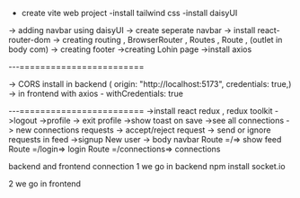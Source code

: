 - create vite web project
  -install tailwind css
  -install daisyUI

-> adding navbar using daisyUI
-> create seperate navbar
-> install react-router-dom
-> creating routing , BrowserRouter , Routes , Route , (outlet in body com)
-> creating footer
->creating Lohin page
->install axios

---========================

-> CORS install in backend (
origin: "http://localhost:5173",
credentials: true,)
-> in frontend with axios - withCredentials: true

---========================
->install react redux , redux toolkit
->logout
->profile
-> exit profile
->show toast on save
->see all connections
-> new connections requests
-> accept/reject request
-> send or ignore requests in feed
->signup New user
->
body
navbar
Route =/=> show feed
Route =/login=> login
Route =/connections=> connections

<!-- REAL TIME CHAT WEBSOCKET SOCKET.IO  -->

backend and frontend connection
1 we go in backend
npm install socket.io

2 we go in frontend
